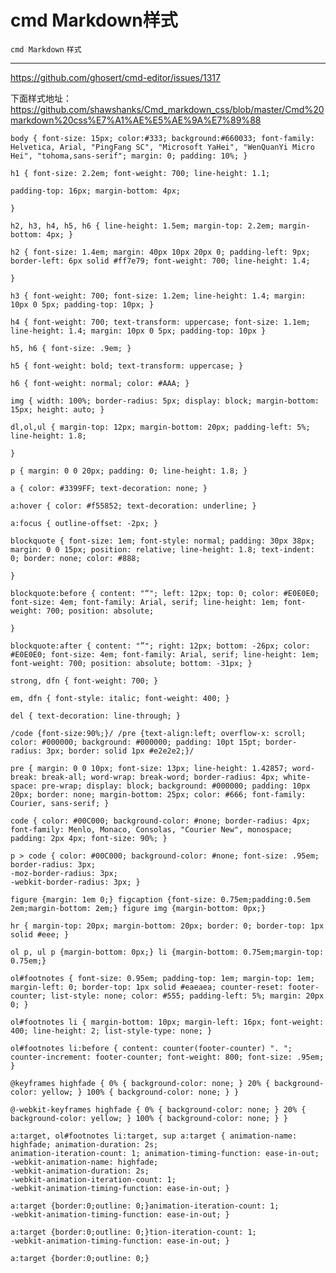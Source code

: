 ﻿# cmd Markdown样式

`cmd Markdown` `样式`

---

https://github.com/ghosert/cmd-editor/issues/1317


下面样式地址：
https://github.com/shawshanks/Cmd_markdown_css/blob/master/Cmd%20markdown%20css%E7%A1%AE%E5%AE%9A%E7%89%88


    body { font-size: 15px; color:#333; background:#660033; font-family: Helvetica, Arial, "PingFang SC", "Microsoft YaHei", "WenQuanYi Micro Hei", "tohoma,sans-serif"; margin: 0; padding: 10%; }
    
    h1 { font-size: 2.2em; font-weight: 700; line-height: 1.1;
    
    padding-top: 16px; margin-bottom: 4px;
    
    }
    
    h2, h3, h4, h5, h6 { line-height: 1.5em; margin-top: 2.2em; margin-bottom: 4px; }
    
    h2 { font-size: 1.4em; margin: 40px 10px 20px 0; padding-left: 9px; border-left: 6px solid #ff7e79; font-weight: 700; line-height: 1.4;
    
    }
    
    h3 { font-weight: 700; font-size: 1.2em; line-height: 1.4; margin: 10px 0 5px; padding-top: 10px; }
    
    h4 { font-weight: 700; text-transform: uppercase; font-size: 1.1em; line-height: 1.4; margin: 10px 0 5px; padding-top: 10px }
    
    h5, h6 { font-size: .9em; }
    
    h5 { font-weight: bold; text-transform: uppercase; }
    
    h6 { font-weight: normal; color: #AAA; }
    
    img { width: 100%; border-radius: 5px; display: block; margin-bottom: 15px; height: auto; }
    
    dl,ol,ul { margin-top: 12px; margin-bottom: 20px; padding-left: 5%; line-height: 1.8;
    
    }
    
    p { margin: 0 0 20px; padding: 0; line-height: 1.8; }
    
    a { color: #3399FF; text-decoration: none; }
    
    a:hover { color: #f55852; text-decoration: underline; }
    
    a:focus { outline-offset: -2px; }
    
    blockquote { font-size: 1em; font-style: normal; padding: 30px 38px; margin: 0 0 15px; position: relative; line-height: 1.8; text-indent: 0; border: none; color: #888;
    
    }
    
    blockquote:before { content: "“"; left: 12px; top: 0; color: #E0E0E0; font-size: 4em; font-family: Arial, serif; line-height: 1em; font-weight: 700; position: absolute;
    
    }
    
    blockquote:after { content: "”"; right: 12px; bottom: -26px; color:
    #E0E0E0; font-size: 4em; font-family: Arial, serif; line-height: 1em; font-weight: 700; position: absolute; bottom: -31px; }
    
    strong, dfn { font-weight: 700; }
    
    em, dfn { font-style: italic; font-weight: 400; }
    
    del { text-decoration: line-through; }
    
    /code {font-size:90%;}/ /pre {text-align:left; overflow-x: scroll; color: #000000; background: #000000; padding: 10pt 15pt; border-radius: 3px; border: solid 1px #e2e2e2;}/
    
    pre { margin: 0 0 10px; font-size: 13px; line-height: 1.42857; word-break: break-all; word-wrap: break-word; border-radius: 4px; white-space: pre-wrap; display: block; background: #000000; padding: 10px 20px; border: none; margin-bottom: 25px; color: #666; font-family: Courier, sans-serif; }
    
    code { color: #00C000; background-color: #none; border-radius: 4px; font-family: Menlo, Monaco, Consolas, "Courier New", monospace; padding: 2px 4px; font-size: 90%; }
    
    p > code { color: #00C000; background-color: #none; font-size: .95em; border-radius: 3px;
    -moz-border-radius: 3px;
    -webkit-border-radius: 3px; }
    
    figure {margin: 1em 0;} figcaption {font-size: 0.75em;padding:0.5em 2em;margin-bottom: 2em;} figure img {margin-bottom: 0px;}
    
    hr { margin-top: 20px; margin-bottom: 20px; border: 0; border-top: 1px solid #eee; }
    
    ol p, ul p {margin-bottom: 0px;} li {margin-bottom: 0.75em;margin-top:
    0.75em;}
    
    ol#footnotes { font-size: 0.95em; padding-top: 1em; margin-top: 1em; margin-left: 0; border-top: 1px solid #eaeaea; counter-reset: footer-counter; list-style: none; color: #555; padding-left: 5%; margin: 20px 0; }
    
    ol#footnotes li { margin-bottom: 10px; margin-left: 16px; font-weight: 400; line-height: 2; list-style-type: none; }
    
    ol#footnotes li:before { content: counter(footer-counter) ". "; counter-increment: footer-counter; font-weight: 800; font-size: .95em; }
    
    @keyframes highfade { 0% { background-color: none; } 20% { background-color: yellow; } 100% { background-color: none; } }
    
    @-webkit-keyframes highfade { 0% { background-color: none; } 20% { background-color: yellow; } 100% { background-color: none; } }
    
    a:target, ol#footnotes li:target, sup a:target { animation-name: highfade; animation-duration: 2s;
    animation-iteration-count: 1; animation-timing-function: ease-in-out;
    -webkit-animation-name: highfade;
    -webkit-animation-duration: 2s;
    -webkit-animation-iteration-count: 1;
    -webkit-animation-timing-function: ease-in-out; }
    
    a:target {border:0;outline: 0;}animation-iteration-count: 1;
    -webkit-animation-timing-function: ease-in-out; }
    
    a:target {border:0;outline: 0;}tion-iteration-count: 1;
    -webkit-animation-timing-function: ease-in-out; }
    
    a:target {border:0;outline: 0;}




